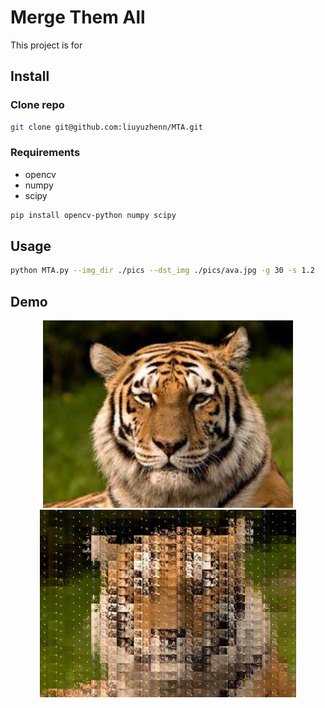 # Merge Them All
This project is for 

## Install
### Clone repo
```sh
git clone git@github.com:liuyuzhenn/MTA.git 
```

### Requirements
- opencv
- numpy
- scipy

```sh
pip install opencv-python numpy scipy
```

## Usage
```sh
python MTA.py --img_dir ./pics --dst_img ./pics/ava.jpg -g 30 -s 1.2
```

## Demo
<div align=center>
<img src='tiger.jpeg' height=300>
<img src='result.jpg' height=300>
<div>